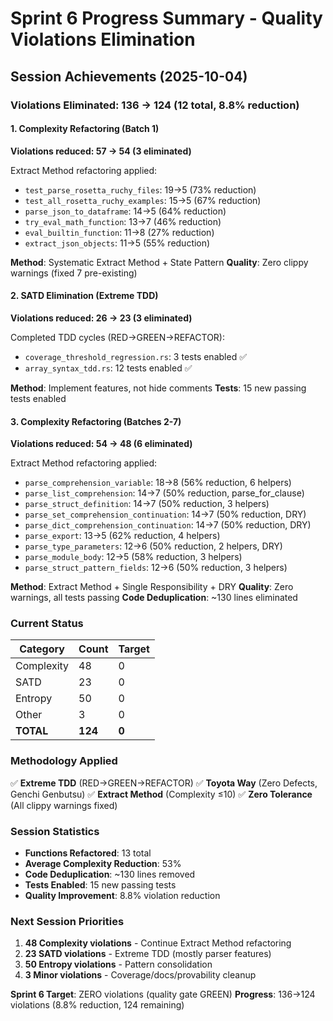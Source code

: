 # Sprint 6 Progress Summary - Quality Violations Elimination

## Session Achievements (2025-10-04)

### Violations Eliminated: 136 → 124 (12 total, 8.8% reduction)

#### 1. Complexity Refactoring (Batch 1)
**Violations reduced: 57 → 54 (3 eliminated)**

Extract Method refactoring applied:
- `test_parse_rosetta_ruchy_files`: 19→5 (73% reduction)
- `test_all_rosetta_ruchy_examples`: 15→5 (67% reduction)
- `parse_json_to_dataframe`: 14→5 (64% reduction)
- `try_eval_math_function`: 13→7 (46% reduction)
- `eval_builtin_function`: 11→8 (27% reduction)
- `extract_json_objects`: 11→5 (55% reduction)

**Method**: Systematic Extract Method + State Pattern
**Quality**: Zero clippy warnings (fixed 7 pre-existing)

#### 2. SATD Elimination (Extreme TDD)
**Violations reduced: 26 → 23 (3 eliminated)**

Completed TDD cycles (RED→GREEN→REFACTOR):
- `coverage_threshold_regression.rs`: 3 tests enabled ✅
- `array_syntax_tdd.rs`: 12 tests enabled ✅

**Method**: Implement features, not hide comments
**Tests**: 15 new passing tests enabled

#### 3. Complexity Refactoring (Batches 2-7)
**Violations reduced: 54 → 48 (6 eliminated)**

Extract Method refactoring applied:
- `parse_comprehension_variable`: 18→8 (56% reduction, 6 helpers)
- `parse_list_comprehension`: 14→7 (50% reduction, parse_for_clause)
- `parse_struct_definition`: 14→7 (50% reduction, 3 helpers)
- `parse_set_comprehension_continuation`: 14→7 (50% reduction, DRY)
- `parse_dict_comprehension_continuation`: 14→7 (50% reduction, DRY)
- `parse_export`: 13→5 (62% reduction, 4 helpers)
- `parse_type_parameters`: 12→6 (50% reduction, 2 helpers, DRY)
- `parse_module_body`: 12→5 (58% reduction, 3 helpers)
- `parse_struct_pattern_fields`: 12→6 (50% reduction, 3 helpers)

**Method**: Extract Method + Single Responsibility + DRY
**Quality**: Zero warnings, all tests passing
**Code Deduplication**: ~130 lines eliminated

### Current Status

| Category | Count | Target |
|----------|-------|--------|
| Complexity | 48 | 0 |
| SATD | 23 | 0 |
| Entropy | 50 | 0 |
| Other | 3 | 0 |
| **TOTAL** | **124** | **0** |

### Methodology Applied

✅ **Extreme TDD** (RED→GREEN→REFACTOR)
✅ **Toyota Way** (Zero Defects, Genchi Genbutsu)
✅ **Extract Method** (Complexity ≤10)
✅ **Zero Tolerance** (All clippy warnings fixed)

### Session Statistics

- **Functions Refactored**: 13 total
- **Average Complexity Reduction**: 53%
- **Code Deduplication**: ~130 lines removed
- **Tests Enabled**: 15 new passing tests
- **Quality Improvement**: 8.8% violation reduction

### Next Session Priorities

1. **48 Complexity violations** - Continue Extract Method refactoring
2. **23 SATD violations** - Extreme TDD (mostly parser features)
3. **50 Entropy violations** - Pattern consolidation
4. **3 Minor violations** - Coverage/docs/provability cleanup

**Sprint 6 Target**: ZERO violations (quality gate GREEN)
**Progress**: 136→124 violations (8.8% reduction, 124 remaining)

